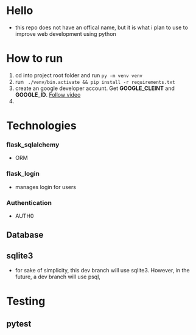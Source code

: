 # Hello 
- this repo does not have an offical name, but it is what i plan to use to improve web development using python

# How to run
1. cd into project root folder and run ```py -m venv venv```
2. run ``` ./venv/bin.activate && pip install -r requirements.txt```
3. create an google developer account. Get <b>GOOGLE_CLEINT</b> and <b>GOOGLE_ID</b>. [Follow video](https://realpython.com/lessons/creating-google-client/)
4. 

# Technologies

### flask_sqlalchemy
- ORM 

### flask_login
- manages login for users
### Authentication
- AUTH0

## Database
## sqlite3
- for sake of simplicity, this dev branch will use sqlite3. However, in the future, a dev branch will use psql,

# Testing

## pytest
